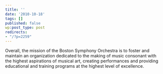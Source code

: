 ```yaml
---
title: ''
date: '2010-10-18'
tags: []
published: false
wp:post_type: post
redirects:
- "/?p=2259"
---
```


Overall, the mission of the Boston Symphony Orchestra is to foster and maintain an organization dedicated to the making of music consonant with the highest aspirations of musical art, creating performances and providing educational and training programs at the highest level of excellence.
